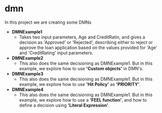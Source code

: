 # dmn
In this project we are creating some DMNs
- <b>DMNExample1</b>
  - Takes two input parameters, Age and CreditRatin, and gives a decision as 'Approved' or 'Rejected', describing either to reject or approve the loan application based on the values provided for 'Age' and 'CreditRating' input parameters.
- <b>DMNExample2</b> 
  - This also does the same decisioning as DMNExample1. But in this example, we explore how to use <b>'Custom objects'</b> in DMN's.
- <b>DMNExample3</b>
  - This also does the same decisioning as DMNExample1. But in this example, we explore how to use <b>'Hit Policy'</b> as <b>'PRIORITY'</b>.
- <b>DMNExample4</b>
  - This also does the same decisioning as DMNExample1. But in this example, we explore how to use a <b>'FEEL function'</b>, and how to define a decision using <b>'Literal Expression'</b>.
